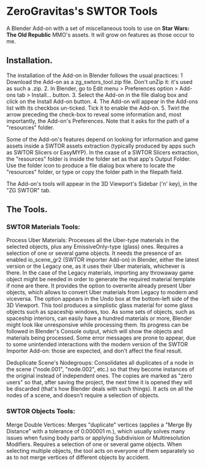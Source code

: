 # ZeroGravitas's SWTOR Tools
A Blender Add-on with a set of miscellaneous tools to use on **Star Wars: The Old Republic** MMO's assets. It will grow on features as those occur to me.


## Installation.

The installation of the Add-on in Blender follows the usual practices:
1 Download the Add-on as a zg_swtors_tool.zip file. Don't unZip it: it's used as such a .zip.
2. In Blender, go to Edit menu > Preferences option > Add-ons tab > Install… button.
3. Select the Add-on in the file dialog box and click on the Install Add-on button.
4. The Add-on will appear in the Add-ons list with its checkbox un-ticked. Tick it to enable the Add-on.
5. Twirl the arrow preceding the check-box to reveal some information and, most importantly, the Add-on's Preferences. Note that it asks for the path of a "resources" folder.

  Some of the Add-on's features depend on looking for information and game assets inside a SWTOR assets extraction (typically produced by apps such as SWTOR Slicers or EasyMYP). In the cxase of a SWTOR Slicers extraction, the "resources" folder is inside the folder set as that app's Output Folder.
  Use the folder icon to produce a file dialog box where to locate the "resources" folder, or type or copy the folder path in the filepath field.

The Add-on's tools will appear in the 3D Viewport's Sidebar ('n' key), in the "ZG SWTOR" tab.

## The Tools.

### SWTOR Materials Tools:

Process Uber Materials:
Processes all the Uber-type materials in the selected objects, plus any EmissiveOnly-type (glass) ones.
Requires a selection of one or several game objects.
It needs the presence of an enabled io_scene_gr2 (SWTOR importer Add-on) in Blender, either the latest version or the Legacy one, as it uses their Uber materials, whichever is there. In the case of the Legacy materials, importing any throwaway game object might be needed in order to generate the required material template if none are there.
It provides the option to overwrite already present Uber objects, which allows to convert Uber materials from Legacy to modern and viceversa. The option appears in the Undo box at the bottom-left side of the 3D Viewport.
This tool produces a simplistic glass material for some glass objects such as spaceship windows, too.
As some sets of objects, such as spaceship interiors, can easily have a hundred materials or more, Blender might look like unresponsive while processing them. Its progress can be followed in Blender's Console output, which will show the objects and materials being processed. Some error messages are prone to appear, due to some unintended interactions with the modern version of the SWTOR Importer Add-on: those are expected, and don't affect the final result.

Deduplicate Scene's Nodegroups:
Consolidates all duplicates of a node in the scene ("node.001", "node.002", etc.) so that they become instances of the original instead of independent ones. The copies are marked as "zero users" so that, after saving the project, the next time it is opened they will be discarded (that's how Blender deals with such things).
It acts on all the nodes of a scene, and doesn't require a selection of objects.

### SWTOR Objects Tools:

Merge Double Vertices:
Merges "duplicate" vertices (applies a "Merge By Distance" with a tolerance of 0.000001 m.), which usually solves many issues when fusing body parts or applying Subdivision or Multiresolution Modifiers.
Requires a selection of one or several game objects.
When selecting multiple objects, the tool acts on everyone of them separately so as to not merge vertices of different objects by accident.
